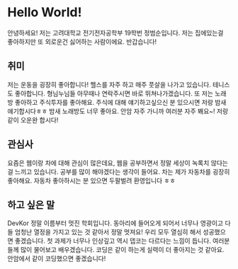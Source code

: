 # Hello World!
안녕하세요! 저는 고려대학교 전기전자공학부 19학번 정범순입니다. 저는 집에있는걸 좋아하지만 또 외로운건 싫어하는 사람이에요. 반갑습니다!

## 취미
저는 운동을 굉장히 좋아합니다! 헬스를 자주 하고 매주 풋살을 나가고 있습니다. 테니스도 좋아합니다.
형님누님들 아무때나 연락주시면 바로 뛰쳐나가겠습니다. 또 저는 노래방 좋아하고 주식투자를 좋아해요. 주식에 대해 얘기하고싶으신 분 있으시면 저랑 밤새 얘기합시다ㅎㅎ 밤새 노래방도 너무 좋아요. 안암 자주 가니까 여러분 자주 봬요~! 저랑 같이 오운완 합시다!

## 관심사 
요즘은 웹이랑 차에 대해 관심이 많은데요, 웹을 공부하면서 정말 세상이 녹록치 않다는걸 느끼고 있습니다. 공부를 많이 해야겠다는 생각이 들어요. 차는 제가 자동차를 굉장히 좋아해요. 자동차 좋아하시는 분 있으면 두팔벌려 환영입니다 ㅎㅎ

## 하고 싶은 말 
DevKor 정말 이름부터 멋진 학회입니다. 동아리에 들어오게 되어서 너무나 영광이고 다들 엄청난 열정을 가지고 있는 것 같아서 정말 멋져요! 우리 모두 열심히 해서 성공했으면 좋겠습니다. 첫 과제가 너무나 인상깊고 역시 뎁코는 다르다는 느낌이 듭니다. 여러분들께 많이 물어보고 배우겠습니다. 코딩은 같이 하는게 실력이 더 좋아지는 것 같아요. 안암에서 같이 코딩했으면 좋겠습니다!
